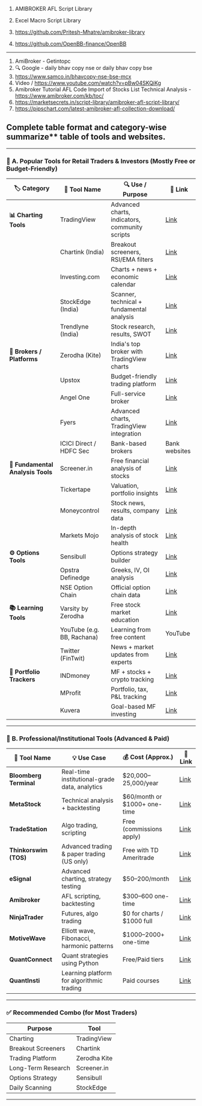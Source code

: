 
1. AMIBROKER AFL Script Library 
2. Excel Macro Script Library
3. https://github.com/Pritesh-Mhatre/amibroker-library

4. https://github.com/OpenBB-finance/OpenBB

---

1. AmiBroker - Getintopc
2. 🔍 Google - daily bhav copy nse or daily bhav copy bse
3. https://www.samco.in/bhavcopy-nse-bse-mcx
4. Video / https://www.youtube.com/watch?v=pBw04SKQiKg
5. Amibroker Tutorial AFL Code Import of  Stocks List Technical Analysis - https://www.amibroker.com/kb/toc/
6. https://marketsecrets.in/script-library/amibroker-afl-script-library/
7. https://pipschart.com/latest-amibroker-afl-collection-download/

## **Complete table format** and category-wise summarize** table of tools and websites.

---

### 📌 **A. Popular Tools for Retail Traders & Investors (Mostly Free or Budget-Friendly)**

| 🏷️ Category                      | 🧰 Tool Name               | 🔍 Use / Purpose                               | 🔗 Link                                   |
| --------------------------------- | -------------------------- | ---------------------------------------------- | ----------------------------------------- |
| **📊 Charting Tools**             | TradingView                | Advanced charts, indicators, community scripts | [Link](https://tradingview.com)           |
|                                   | Chartink (India)           | Breakout screeners, RSI/EMA filters            | [Link](https://chartink.com)              |
|                                   | Investing.com              | Charts + news + economic calendar              | [Link](https://www.investing.com)         |
|                                   | StockEdge (India)          | Scanner, technical + fundamental analysis      | [Link](https://stockedge.com)             |
|                                   | Trendlyne (India)          | Stock research, results, SWOT                  | [Link](https://www.trendlyne.com)         |
| **💼 Brokers / Platforms**        | Zerodha (Kite)             | India's top broker with TradingView charts     | [Link](https://kite.zerodha.com)          |
|                                   | Upstox                     | Budget-friendly trading platform               | [Link](https://upstox.com)                |
|                                   | Angel One                  | Full-service broker                            | [Link](https://www.angelone.in)           |
|                                   | Fyers                      | Advanced charts, TradingView integration       | [Link](https://fyers.in)                  |
|                                   | ICICI Direct / HDFC Sec    | Bank-based brokers                             | Bank websites                             |
| **🔎 Fundamental Analysis Tools** | Screener.in                | Free financial analysis of stocks              | [Link](https://screener.in)               |
|                                   | Tickertape                 | Valuation, portfolio insights                  | [Link](https://www.tickertape.in)         |
|                                   | Moneycontrol               | Stock news, results, company data              | [Link](https://www.moneycontrol.com)      |
|                                   | Markets Mojo               | In-depth analysis of stock health              | [Link](https://www.marketsmojo.com)       |
| **⚙️ Options Tools**              | Sensibull                  | Options strategy builder                       | [Link](https://www.sensibull.com)         |
|                                   | Opstra Definedge           | Greeks, IV, OI analysis                        | [Link](https://opstra.definedge.com)      |
|                                   | NSE Option Chain           | Official option chain data                     | [Link](https://nseindia.com/option-chain) |
| **📚 Learning Tools**             | Varsity by Zerodha         | Free stock market education                    | [Link](https://zerodha.com/varsity/)      |
|                                   | YouTube (e.g. BB, Rachana) | Learning from free content                     | YouTube                                   |
|                                   | Twitter (FinTwit)          | News + market updates from experts             | [Link](https://twitter.com)               |
| **📒 Portfolio Trackers**         | INDmoney                   | MF + stocks + crypto tracking                  | [Link](https://indmoney.com)              |
|                                   | MProfit                    | Portfolio, tax, P\&L tracking                  | [Link](https://www.mprofit.in)            |
|                                   | Kuvera                     | Goal-based MF investing                        | [Link](https://www.kuvera.in)             |

---

### 🔐 **B. Professional/Institutional Tools (Advanced & Paid)**

| 🧰 Tool Name           | 💡 Use Case                                   | 💰 Cost (Approx.)              | 🔗 Link                                                                    |
| ---------------------- | --------------------------------------------- | ------------------------------ | -------------------------------------------------------------------------- |
| **Bloomberg Terminal** | Real-time institutional-grade data, analytics | \$20,000–25,000/year           | [Link](https://www.bloomberg.com/professional/solution/bloomberg-terminal) |
| **MetaStock**          | Technical analysis + backtesting              | \$60/month or \$1000+ one-time | [Link](https://www.metastock.com)                                          |
| **TradeStation**       | Algo trading, scripting                       | Free (commissions apply)       | [Link](https://www.tradestation.com)                                       |
| **Thinkorswim (TOS)**  | Advanced trading & paper trading (US only)    | Free with TD Ameritrade        | [Link](https://www.tdameritrade.com/tools-and-platforms/thinkorswim.html)  |
| **eSignal**            | Advanced charting, strategy testing           | \$50–200/month                 | [Link](https://www.esignal.com)                                            |
| **Amibroker**          | AFL scripting, backtesting                    | \$300–600 one-time             | [Link](https://www.amibroker.com)                                          |
| **NinjaTrader**        | Futures, algo trading                         | \$0 for charts / \$1000 full   | [Link](https://ninjatrader.com)                                            |
| **MotiveWave**         | Elliott wave, Fibonacci, harmonic patterns    | \$1000–2000+ one-time          | [Link](https://www.motivewave.com)                                         |
| **QuantConnect**       | Quant strategies using Python                 | Free/Paid tiers                | [Link](https://www.quantconnect.com)                                       |
| **QuantInsti**         | Learning platform for algorithmic trading     | Paid courses                   | [Link](https://www.quantinsti.com)                                         |

---

### ✅ **Recommended Combo (for Most Traders)**

| Purpose            | Tool         |
| ------------------ | ------------ |
| Charting           | TradingView  |
| Breakout Screeners | Chartink     |
| Trading Platform   | Zerodha Kite |
| Long-Term Research | Screener.in  |
| Options Strategy   | Sensibull    |
| Daily Scanning     | StockEdge    |

---

